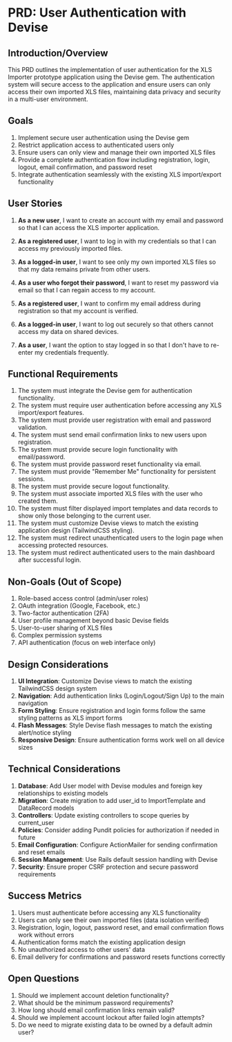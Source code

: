 # PRD: User Authentication with Devise

## Introduction/Overview

This PRD outlines the implementation of user authentication for the XLS Importer prototype application using the Devise gem. The authentication system will secure access to the application and ensure users can only access their own imported XLS files, maintaining data privacy and security in a multi-user environment.

## Goals

1. Implement secure user authentication using the Devise gem
2. Restrict application access to authenticated users only
3. Ensure users can only view and manage their own imported XLS files
4. Provide a complete authentication flow including registration, login, logout, email confirmation, and password reset
5. Integrate authentication seamlessly with the existing XLS import/export functionality

## User Stories

1. **As a new user**, I want to create an account with my email and password so that I can access the XLS importer application.

2. **As a registered user**, I want to log in with my credentials so that I can access my previously imported files.

3. **As a logged-in user**, I want to see only my own imported XLS files so that my data remains private from other users.

4. **As a user who forgot their password**, I want to reset my password via email so that I can regain access to my account.

5. **As a registered user**, I want to confirm my email address during registration so that my account is verified.

6. **As a logged-in user**, I want to log out securely so that others cannot access my data on shared devices.

7. **As a user**, I want the option to stay logged in so that I don't have to re-enter my credentials frequently.

## Functional Requirements

1. The system must integrate the Devise gem for authentication functionality.
2. The system must require user authentication before accessing any XLS import/export features.
3. The system must provide user registration with email and password validation.
4. The system must send email confirmation links to new users upon registration.
5. The system must provide secure login functionality with email/password.
6. The system must provide password reset functionality via email.
7. The system must provide "Remember Me" functionality for persistent sessions.
8. The system must provide secure logout functionality.
9. The system must associate imported XLS files with the user who created them.
10. The system must filter displayed import templates and data records to show only those belonging to the current user.
11. The system must customize Devise views to match the existing application design (TailwindCSS styling).
12. The system must redirect unauthenticated users to the login page when accessing protected resources.
13. The system must redirect authenticated users to the main dashboard after successful login.

## Non-Goals (Out of Scope)

1. Role-based access control (admin/user roles)
2. OAuth integration (Google, Facebook, etc.)
3. Two-factor authentication (2FA)
4. User profile management beyond basic Devise fields
5. User-to-user sharing of XLS files
6. Complex permission systems
7. API authentication (focus on web interface only)

## Design Considerations

1. **UI Integration**: Customize Devise views to match the existing TailwindCSS design system
2. **Navigation**: Add authentication links (Login/Logout/Sign Up) to the main navigation
3. **Form Styling**: Ensure registration and login forms follow the same styling patterns as XLS import forms
4. **Flash Messages**: Style Devise flash messages to match the existing alert/notice styling
5. **Responsive Design**: Ensure authentication forms work well on all device sizes

## Technical Considerations

1. **Database**: Add User model with Devise modules and foreign key relationships to existing models
2. **Migration**: Create migration to add user_id to ImportTemplate and DataRecord models
3. **Controllers**: Update existing controllers to scope queries by current_user
4. **Policies**: Consider adding Pundit policies for authorization if needed in future
5. **Email Configuration**: Configure ActionMailer for sending confirmation and reset emails
6. **Session Management**: Use Rails default session handling with Devise
7. **Security**: Ensure proper CSRF protection and secure password requirements

## Success Metrics

1. Users must authenticate before accessing any XLS functionality
2. Users can only see their own imported files (data isolation verified)
3. Registration, login, logout, password reset, and email confirmation flows work without errors
4. Authentication forms match the existing application design
5. No unauthorized access to other users' data
6. Email delivery for confirmations and password resets functions correctly

## Open Questions

1. Should we implement account deletion functionality?
2. What should be the minimum password requirements?
3. How long should email confirmation links remain valid?
4. Should we implement account lockout after failed login attempts?
5. Do we need to migrate existing data to be owned by a default admin user?